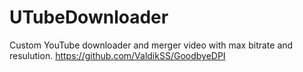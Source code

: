 # UTubeDownloader
 Custom YouTube downloader and merger video with max bitrate and resulution. 
 https://github.com/ValdikSS/GoodbyeDPI
